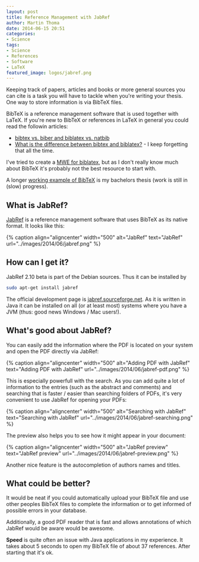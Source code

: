```yaml
---
layout: post
title: Reference Management with JabRef
author: Martin Thoma
date: 2014-06-15 20:51
categories:
- Science
tags:
- Science
- References
- Software
- LaTeX
featured_image: logos/jabref.png
---
```


Keeping track of papers, articles and books or more general sources you can
cite is a task you will have to tackle when you're writing your thesis. One
way to store information is via BibTeX files.

BibTeX is a reference management software that is used together with LaTeX.
If you're new to BibTeX or references in LaTeX in general you could read the
followin articles:

* [bibtex vs. biber and biblatex vs. natbib](http://tex.stackexchange.com/q/25701/5645)
* [What is the difference between bibtex and biblatex?](http://tex.stackexchange.com/q/8411/5645) - I keep forgetting that all the time.

I've tried to create a [MWE for biblatex](https://github.com/MartinThoma/LaTeX-examples/tree/master/documents/biblatex-mwe), but as I don't really know much about BibTeX it's probably not
the best resource to start with.

A longer [working example of BibTeX](https://github.com/MartinThoma/write-math/tree/master/bachelor-arbeit)
is my bachelors thesis (work is still in (slow) progress).

## What is JabRef?

[JabRef](https://en.wikipedia.org/wiki/JabRef) is a reference management
software that uses BibTeX as its native format. It looks like this:

{% caption align="aligncenter" width="500" alt="JabRef" text="JabRef" url="../images/2014/06/jabref.png" %}

## How can I get it?

JabRef 2.10 beta is part of the Debian sources. Thus it can be installed by

```bash
sudo apt-get install jabref
```

The official development page is [jabref.sourceforge.net](http://jabref.sourceforge.net/).
As it is written in Java it can be installed on all (or at least most) systems
where you have a JVM (thus: good news Windows / Mac users!).

## What's good about JabRef?

You can easily add the information where the PDF is located on your system and
open the PDF directly via JabRef:

{% caption align="aligncenter" width="500" alt="Adding PDF with JabRef" text="Adding PDF with JabRef" url="../images/2014/06/jabref-pdf.png" %}

This is especially powerfull with the search. As you can add quite a lot of
information to the entries (such as the abstract and comments) and searching
that is faster / easier than searching folders of PDFs, it's very convenient
to use JabRef for opening your PDFs:

{% caption align="aligncenter" width="500" alt="Searching with JabRef" text="Searching with JabRef" url="../images/2014/06/jabref-searching.png" %}

The preview also helps you to see how it might appear in your document:

{% caption align="aligncenter" width="500" alt="JabRef preview" text="JabRef preview" url="../images/2014/06/jabref-preview.png" %}

Another nice feature is the autocompletion of authors names and titles.

## What could be better?

It would be neat if you could automatically upload your BibTeX file and use
other peoples BibTeX files to complete the information or to get informed of
possible errors in your database.

Additionally, a good PDF reader that is fast and allows annotations of which
JabRef would be aware would be awesome.

**Speed** is quite often an issue with Java applications in my experience.
It takes about 5 seconds to open my BibTeX file of about 37 references. After
starting that it's ok.